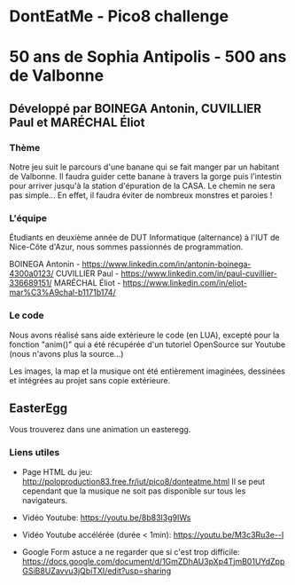 # DontEatMe - Pico8 challenge
# 50 ans de Sophia Antipolis - 500 ans de Valbonne
## Développé par BOINEGA Antonin, CUVILLIER Paul et MARÉCHAL Éliot

### Thème
Notre jeu suit le parcours d'une banane qui se fait manger par un habitant de Valbonne.
Il faudra guider cette banane à travers la gorge puis l'intestin pour arriver jusqu'à la station d'épuration de la CASA.
Le chemin ne sera pas simple... En effet, il faudra éviter de nombreux monstres et paroies !

### L'équipe
Étudiants en deuxième année de DUT Informatique (alternance) à l'IUT de Nice-Côte d'Azur, nous sommes passionnés de programmation.

BOINEGA Antonin - https://www.linkedin.com/in/antonin-boinega-4300a0123/
CUVILLIER Paul - https://www.linkedin.com/in/paul-cuvillier-336689151/
MARÉCHAL Éliot - https://www.linkedin.com/in/eliot-mar%C3%A9chal-b1171b174/

### Le code
Nous avons réalisé sans aide extérieure le code (en LUA), excepté pour la fonction "anim()" qui a été récupérée d'un tutoriel OpenSource sur Youtube (nous n'avons plus la source...)

Les images, la map et la musique ont été entièrement imaginées, dessinées et intégrées au projet sans copie extérieure.

## EasterEgg
Vous trouverez dans une animation un easteregg.

### Liens utiles
* Page HTML du jeu: http://poloproduction83.free.fr/iut/pico8/donteatme.html
Il se peut cependant que la musique ne soit pas disponible sur tous les navigateurs.

* Vidéo Youtube: https://youtu.be/8b83I3g9IWs

* Vidéo Youtube accélérée (durée < 1min): https://youtu.be/M3c3Ru3e--I

* Google Form astuce a ne regarder que si c'est trop difficile: https://docs.google.com/document/d/1GmZDhAU3pXp4TjmB01UYdZppGSiB8UZavvu3jQbiTXI/edit?usp=sharing

